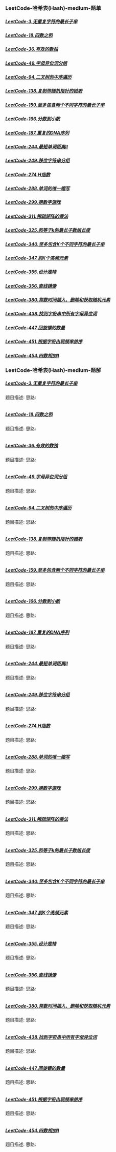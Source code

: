 ### <a id="_link_click_group">LeetCode-哈希表(Hash)-medium-题单</a>
##### [LeetCode-3.无重复字符的最长子串](#_id3)
##### [LeetCode-18.四数之和](#_id18)
##### [LeetCode-36.有效的数独](#_id36)
##### [LeetCode-49.字母异位词分组](#_id49)
##### [LeetCode-94.二叉树的中序遍历](#_id94)
##### [LeetCode-138.复制带随机指针的链表](#_id138)
##### [LeetCode-159.至多包含两个不同字符的最长子串](#_id159)
##### [LeetCode-166.分数到小数](#_id166)
##### [LeetCode-187.重复的DNA序列](#_id187)
##### [LeetCode-244.最短单词距离II](#_id244)
##### [LeetCode-249.移位字符串分组](#_id249)
##### [LeetCode-274.H指数](#_id274)
##### [LeetCode-288.单词的唯一缩写](#_id288)
##### [LeetCode-299.猜数字游戏](#_id299)
##### [LeetCode-311.稀疏矩阵的乘法](#_id311)
##### [LeetCode-325.和等于k的最长子数组长度](#_id325)
##### [LeetCode-340.至多包含K个不同字符的最长子串](#_id340)
##### [LeetCode-347.前K个高频元素](#_id347)
##### [LeetCode-355.设计推特](#_id355)
##### [LeetCode-356.直线镜像](#_id356)
##### [LeetCode-380.常数时间插入、删除和获取随机元素](#_id380)
##### [LeetCode-438.找到字符串中所有字母异位词](#_id438)
##### [LeetCode-447.回旋镖的数量](#_id447)
##### [LeetCode-451.根据字符出现频率排序](#_id451)
##### [LeetCode-454.四数相加II](#_id454)

### LeetCode-哈希表(Hash)-medium-题解
##### <a id="_id3">[LeetCode-3.无重复字符的最长子串](#_link_click_group)</a>
题目描述:
思路:
```

```
##### <a id="_id18">[LeetCode-18.四数之和](#_link_click_group)</a>
题目描述:
思路:
```

```
##### <a id="_id36">[LeetCode-36.有效的数独](#_link_click_group)</a>
题目描述:
思路:
```

```
##### <a id="_id49">[LeetCode-49.字母异位词分组](#_link_click_group)</a>
题目描述:
思路:
```

```
##### <a id="_id94">[LeetCode-94.二叉树的中序遍历](#_link_click_group)</a>
题目描述:
思路:
```

```
##### <a id="_id138">[LeetCode-138.复制带随机指针的链表](#_link_click_group)</a>
题目描述:
思路:
```

```
##### <a id="_id159">[LeetCode-159.至多包含两个不同字符的最长子串](#_link_click_group)</a>
题目描述:
思路:
```

```
##### <a id="_id166">[LeetCode-166.分数到小数](#_link_click_group)</a>
题目描述:
思路:
```

```
##### <a id="_id187">[LeetCode-187.重复的DNA序列](#_link_click_group)</a>
题目描述:
思路:
```

```
##### <a id="_id244">[LeetCode-244.最短单词距离II](#_link_click_group)</a>
题目描述:
思路:
```

```
##### <a id="_id249">[LeetCode-249.移位字符串分组](#_link_click_group)</a>
题目描述:
思路:
```

```
##### <a id="_id274">[LeetCode-274.H指数](#_link_click_group)</a>
题目描述:
思路:
```

```
##### <a id="_id288">[LeetCode-288.单词的唯一缩写](#_link_click_group)</a>
题目描述:
思路:
```

```
##### <a id="_id299">[LeetCode-299.猜数字游戏](#_link_click_group)</a>
题目描述:
思路:
```

```
##### <a id="_id311">[LeetCode-311.稀疏矩阵的乘法](#_link_click_group)</a>
题目描述:
思路:
```

```
##### <a id="_id325">[LeetCode-325.和等于k的最长子数组长度](#_link_click_group)</a>
题目描述:
思路:
```

```
##### <a id="_id340">[LeetCode-340.至多包含K个不同字符的最长子串](#_link_click_group)</a>
题目描述:
思路:
```

```
##### <a id="_id347">[LeetCode-347.前K个高频元素](#_link_click_group)</a>
题目描述:
思路:
```

```
##### <a id="_id355">[LeetCode-355.设计推特](#_link_click_group)</a>
题目描述:
思路:
```

```
##### <a id="_id356">[LeetCode-356.直线镜像](#_link_click_group)</a>
题目描述:
思路:
```

```
##### <a id="_id380">[LeetCode-380.常数时间插入、删除和获取随机元素](#_link_click_group)</a>
题目描述:
思路:
```

```
##### <a id="_id438">[LeetCode-438.找到字符串中所有字母异位词](#_link_click_group)</a>
题目描述:
思路:
```

```
##### <a id="_id447">[LeetCode-447.回旋镖的数量](#_link_click_group)</a>
题目描述:
思路:
```

```
##### <a id="_id451">[LeetCode-451.根据字符出现频率排序](#_link_click_group)</a>
题目描述:
思路:
```

```
##### <a id="_id454">[LeetCode-454.四数相加II](#_link_click_group)</a>
题目描述:
思路:
```

```
